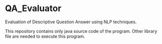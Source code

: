 # QA_Evaluator

Evaluation of Descriptive Question Answer using NLP techniques.

This repository contains only java source code of the program. Other library file are needed to execute this program. 
